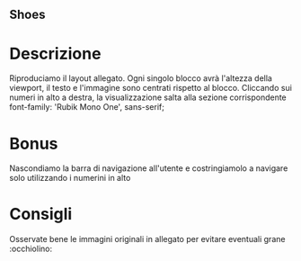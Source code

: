 ## Shoes

# Descrizione
Riproduciamo il layout allegato.
Ogni singolo blocco avrà l'altezza della viewport, il testo e l'immagine sono centrati rispetto al blocco.
Cliccando sui numeri in alto a destra, la visualizzazione salta alla sezione corrispondente
font-family: 'Rubik Mono One', sans-serif;

# Bonus
Nascondiamo la barra di navigazione all'utente e costringiamolo a navigare solo utilizzando i numerini in alto

# Consigli
Osservate bene le immagini originali in allegato per evitare eventuali grane :occhiolino:
